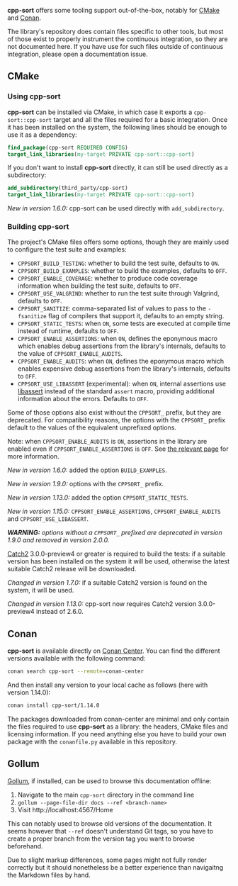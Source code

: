 **cpp-sort** offers some tooling support out-of-the-box, notably for [CMake][cmake] and [Conan][conan].

The library's repository does contain files specific to other tools, but most of those exist to properly instrument the continuous integration, so they are not documented here. If you have use for such files outside of continuous integration, please open a documentation issue.

## CMake

### Using cpp-sort

**cpp-sort** can be installed via CMake, in which case it exports a `cpp-sort::cpp-sort` target and all the files required for a basic integration. Once it has been installed on the system, the following lines should be enough to use it as a dependency:

```cmake
find_package(cpp-sort REQUIRED CONFIG)
target_link_libraries(my-target PRIVATE cpp-sort::cpp-sort)
```

If you don't want to install **cpp-sort** directly, it can still be used directly as a subdirectory:

```cmake
add_subdirectory(third_party/cpp-sort)
target_link_libraries(my-target PRIVATE cpp-sort::cpp-sort)
```

*New in version 1.6.0:* cpp-sort can be used directly with `add_subdirectory`.

### Building cpp-sort

The project's CMake files offers some options, though they are mainly used to configure the test suite and examples:
* `CPPSORT_BUILD_TESTING`: whether to build the test suite, defaults to `ON`.
* `CPPSORT_BUILD_EXAMPLES`: whether to build the examples, defaults to `OFF`.
* `CPPSORT_ENABLE_COVERAGE`: whether to produce code coverage information when building the test suite, defaults to `OFF`.
* `CPPSORT_USE_VALGRIND`: whether to run the test suite through Valgrind, defaults to `OFF`.
* `CPPSORT_SANITIZE`: comma-separated list of values to pass to the `-fsanitize` flag of compilers that support it, defaults to an empty string.
* `CPPSORT_STATIC_TESTS`: when `ON`, some tests are executed at compile time instead of runtime, defaults to `OFF`.
* `CPPSORT_ENABLE_ASSERTIONS`: when `ON`, defines the eponymous macro which enables debug assertions from the library's internals, defaults to the value of `CPPSORT_ENABLE_AUDITS`.
* `CPPSORT_ENABLE_AUDITS`: when `ON`, defines the eponymous macro which enables expensive debug assertions from the library's internals, defaults to `OFF`.
* `CPPSORT_USE_LIBASSERT` (experimental): when `ON`, internal assertions use [libassert][libassert] instead of the standard `assert` macro, providing additional information about the errors. Defaults to `OFF`.

Some of those options also exist without the `CPPSORT_` prefix, but they are deprecated. For compatibility reasons, the options with the `CPPSORT_` prefix default to the values of the equivalent unprefixed options.

Note: when `CPPSORT_ENABLE_AUDITS` is `ON`, assertions in the library are enabled even if `CPPSORT_ENABLE_ASSERTIONS` is `OFF`. See [the relevant page][assertions-and-audits] for more information.

*New in version 1.6.0:* added the option `BUILD_EXAMPLES`.

*New in version 1.9.0:* options with the `CPPSORT_` prefix.

*New in version 1.13.0:* added the option `CPPSORT_STATIC_TESTS`.

*New in version 1.15.0:* `CPPSORT_ENABLE_ASSERTIONS`, `CPPSORT_ENABLE_AUDITS` and `CPPSORT_USE_LIBASSERT`.

***WARNING:** options without a `CPPSORT_` prefixed are deprecated in version 1.9.0 and removed in version 2.0.0.*

[Catch2][catch2] 3.0.0-preview4 or greater is required to build the tests: if a suitable version has been installed on the system it will be used, otherwise the latest suitable Catch2 release will be downloaded.

*Changed in version 1.7.0:* if a suitable Catch2 version is found on the system, it will be used.

*Changed in version 1.13.0:* cpp-sort now requires Catch2 version 3.0.0-preview4 instead of 2.6.0.

## Conan

**cpp-sort** is available directly on [Conan Center][conan-center]. You can find the different versions available with the following command:

```sh
conan search cpp-sort --remote=conan-center
```

And then install any version to your local cache as follows (here with version 1.14.0):

```sh
conan install cpp-sort/1.14.0
```

The packages downloaded from conan-center are minimal and only contain the files required to use **cpp-sort** as a library: the headers, CMake files and licensing information. If you need anything else you have to build your own package with the `conanfile.py` available in this repository.

## Gollum

[Gollum][gollum], if installed, can be used to browse this documentation offline:

1. Navigate to the main `cpp-sort` directory in the command line
2. `gollum --page-file-dir docs --ref <branch-name>`
3. Visit http://localhost:4567/Home

This can notably used to browse old versions of the documentation. It seems however that `--ref` doesn't understand Git tags, so you have to create a proper branch from the version tag you want to browse beforehand.

Due to slight markup differences, some pages might not fully render correctly but it should nonetheless be a better experience than navigaitng the Markdown files by hand.


  [assertions-and-audits]: Home.md#assertions--audits
  [catch2]: https://github.com/catchorg/Catch2
  [cmake]: https://cmake.org/
  [conan]: https://conan.io/
  [conan-center]: https://conan.io/center/cpp-sort
  [gollum]: https://github.com/gollum/gollum
  [libassert]: https://github.com/jeremy-rifkin/libassert

